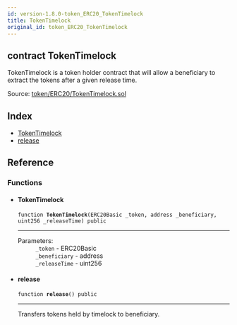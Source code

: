 ```yaml
---
id: version-1.8.0-token_ERC20_TokenTimelock
title: TokenTimelock
original_id: token_ERC20_TokenTimelock
---
```


<div class="contract-doc"><div class="contract"><h2 class="contract-header"><span class="contract-kind">contract</span> TokenTimelock</h2><p class="description">TokenTimelock is a token holder contract that will allow a beneficiary to extract the tokens after a given release time.</p><div class="source">Source: <a href="https://github.com/OpenZeppelin/zeppelin-solidity/blob/v1.8.0/contracts/token/ERC20/TokenTimelock.sol" target="_blank">token/ERC20/TokenTimelock.sol</a></div></div><div class="index"><h2>Index</h2><ul><li><a href="token_ERC20_TokenTimelock.html#TokenTimelock">TokenTimelock</a></li><li><a href="token_ERC20_TokenTimelock.html#release">release</a></li></ul></div><div class="reference"><h2>Reference</h2><div class="functions"><h3>Functions</h3><ul><li><div class="item function"><span id="TokenTimelock" class="anchor-marker"></span><h4 class="name">TokenTimelock</h4><div class="body"><code class="signature">function <strong>TokenTimelock</strong><span>(ERC20Basic _token, address _beneficiary, uint256 _releaseTime) </span><span>public </span></code><hr/><dl><dt><span class="label-parameters">Parameters:</span></dt><dd><div><code>_token</code> - ERC20Basic</div><div><code>_beneficiary</code> - address</div><div><code>_releaseTime</code> - uint256</div></dd></dl></div></div></li><li><div class="item function"><span id="release" class="anchor-marker"></span><h4 class="name">release</h4><div class="body"><code class="signature">function <strong>release</strong><span>() </span><span>public </span></code><hr/><div class="description"><p>Transfers tokens held by timelock to beneficiary.</p></div></div></div></li></ul></div></div></div>
